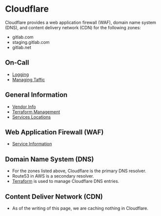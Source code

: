 # Cloudflare

Cloudflare provides a web application firewall (WAF), domain name system
(DNS), and content delivery network (CDN) for the following zones:

- gitlab.com
- staging.gitlab.com
- gitlab.net

## On-Call
* [Logging](logging.md)
* [Managing Taffic](./managing-traffic.md)

## General Information
* [Vendor Info](./vendor.md)
* [Terraform Management](./cloudflare-terraform.md)
* [Services Locations](./services-locations.md)

## Web Application Firewall (WAF)
* [Service Information](../waf/service-waf.md)

## Domain Name System (DNS)
* For the zones listed above, Cloudflare is the primary DNS resolver.
* Route53 in AWS is a secondary resolver.
* [Terraform](https://ops.gitlab.net/gitlab-com/gitlab-com-infrastructure/-/tree/master/environments/dns) is used to manage Cloudflare DNS entries.

## Content Deliver Network (CDN)
* As of the writing of this page, we are caching nothing in Cloudflare.
